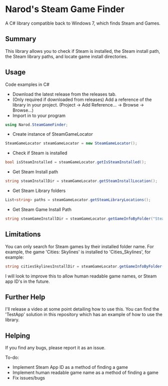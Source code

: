 # Narod's Steam Game Finder
A C# library compatible back to Windows 7, which finds Steam and Games.

## Summary
This library allows you to check if Steam is installed, the Steam install path, the Steam library paths, and locate game install directories.

## Usage
Code examples in C#
- Download the latest release from the releases tab.
- (Only required if downloaded from releases) Add a reference of the library in your project. (Project -> Add Reference... -> Browse -> Browse...)
- Import in to your program
```c#
using Narod.SteamGameFinder;
```
- Create instance of SteamGameLocator
```c#
SteamGameLocator steamGameLocator = new SteamGameLocator();
```
- Check if Steam is installed
```c#
bool isSteamInstalled = steamGameLocator.getIsSteamInstalled();
```
- Get Steam Install path
```c#
string steamInstallDir = steamGameLocator.getSteamInstallLocation();
```
- Get Steam Library folders
```c#
List<string> paths = steamGameLocator.getSteamLibraryLocations();
```
- Get Steam Game Install Path
```c#
string steamGameInstallDir = steamGameLocator.getGameInfoByFolder("SteamGameFolderName").steamGameLocation
```

## Limitations
You can only search for Steam games by their installed folder name. For example, the game 'Cities: Skylines' is installed to 'Cities_Skylines', for example:
```c#
string citiesSkylinesInstallDir = steamGameLocator.getGameInfoByFolder("Cities_Skylines").steamGameLocation
```
I will look to improve this to allow human readable game names, or Steam app ID's in the future.

## Further Help
I'll release a video at some point detailing how to use this. You can find the 'TestApp' solution in this repository which has an example of how to use the library.

## Helping
If you find any bugs, please report it as an issue.

To-do:
- Implement Steam App ID as a method of finding a game
- Implement human readable game name as a method of finding a game
- Fix issues/bugs
